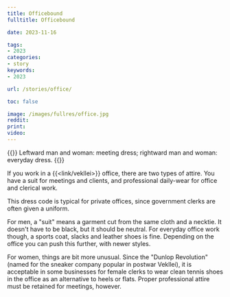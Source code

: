 ```yaml
---
title: Officebound
fulltitle: Officebound

date: 2023-11-16

tags:
- 2023
categories:
- story
keywords:
- 2023

url: /stories/office/

toc: false

image: /images/fullres/office.jpg
reddit:
print:
video:
---
```

{{<hint caption>}}
Leftward man and woman: meeting dress; rightward man and woman: everyday dress.
{{</hint>}}

If you work in a {{<link/vekllei>}} office, there are two types of attire. You have a suit for meetings and clients, and professional daily-wear for office and clerical work.

This dress code is typical for private offices, since government clerks are often given a uniform.

For men, a "suit" means a garment cut from the same cloth and a necktie. It doesn't have to be black, but it should be neutral. For everyday office work though, a sports coat, slacks and leather shoes is fine. Depending on the office you can push this further, with newer styles.

For women, things are bit more unusual. Since the "Dunlop Revolution" (named for the sneaker company popular in postwar Vekllei), it is acceptable in some businesses for female clerks to wear clean tennis shoes in the office as an alternative to heels or flats. Proper professional attire must be retained for meetings, however.
